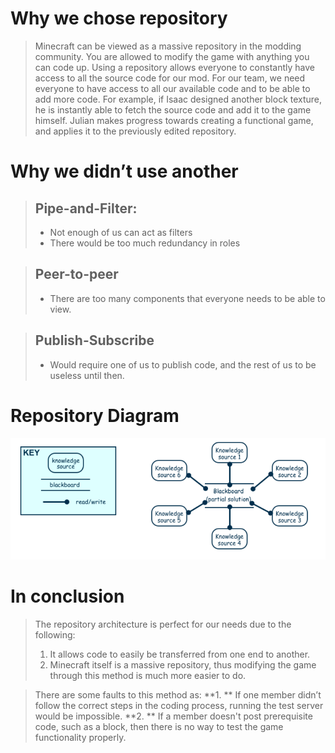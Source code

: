 # Why we chose repository
>Minecraft can be viewed as a massive repository in the modding community. You are allowed to modify the game with anything you can code up.
>Using a repository allows everyone to constantly have access to all the source code for our mod. 
>For our team, we need everyone to have access to all our available code and to be able to add more code. 
>For example, if Isaac designed another block texture, he is instantly able to fetch the source code and add it to the game himself.
>Julian makes progress towards creating a functional game, and applies it to the previously edited repository. 

# Why we didn’t use another
> ## Pipe-and-Filter:
> - Not enough of us can act as filters
> - There would be too much redundancy in roles

> ## Peer-to-peer
> - There are too many components that everyone needs to be able to view.

> ## Publish-Subscribe
> - Would require one of us to publish code, and the rest of us to be useless until then. 

# Repository Diagram
![Repository Diagram](repo.png)

# In conclusion
> The repository architecture is perfect for our needs due to the following:
> 1. It allows code to easily be transferred from one end to another.
> 2. Minecraft itself is a massive repository, thus modifying the game through this method is much more easier to do.

> There are some faults to this method as:
> **1. ** If one member didn’t follow the correct steps in the coding process, running the test server would be impossible.
> **2. ** If a member doesn't post prerequisite code, such as a block, then there is no way to test the game functionality properly.
